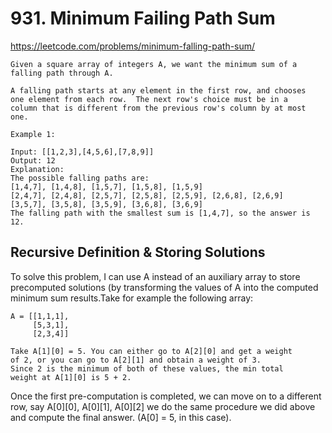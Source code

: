 # 931. Minimum Failing Path Sum

https://leetcode.com/problems/minimum-falling-path-sum/

```
Given a square array of integers A, we want the minimum sum of a
falling path through A.

A falling path starts at any element in the first row, and chooses
one element from each row.  The next row's choice must be in a
column that is different from the previous row's column by at most one.

Example 1:

Input: [[1,2,3],[4,5,6],[7,8,9]]
Output: 12
Explanation:
The possible falling paths are:
[1,4,7], [1,4,8], [1,5,7], [1,5,8], [1,5,9]
[2,4,7], [2,4,8], [2,5,7], [2,5,8], [2,5,9], [2,6,8], [2,6,9]
[3,5,7], [3,5,8], [3,5,9], [3,6,8], [3,6,9]
The falling path with the smallest sum is [1,4,7], so the answer is 12.
```

## Recursive Definition & Storing Solutions

To solve this problem, I can use A instead of an auxiliary
array to store precomputed solutions (by transforming the
values of A into the computed minimum sum results.Take for
example the following array:

```
A = [[1,1,1],
     [5,3,1],
     [2,3,4]]

Take A[1][0] = 5. You can either go to A[2][0] and get a weight
of 2, or you can go to A[2][1] and obtain a weight of 3.
Since 2 is the minimum of both of these values, the min total
weight at A[1][0] is 5 + 2.
```
Once the first pre-computation is completed, we can move on
to a different row, say A[0][0], A[0][1], A[0][2] we do the same
procedure we did above and compute the final answer. (A[0] = 5,
in this case).